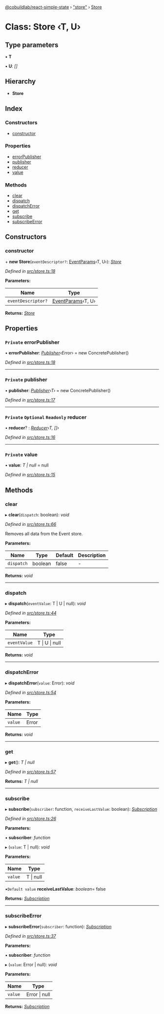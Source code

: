 [@cobuildlab/react-simple-state](../README.md) › ["store"](../modules/_store_.md) › [Store](_store_.store.md)

# Class: Store ‹**T, U**›

## Type parameters

▪ **T**

▪ **U**: *[]*

## Hierarchy

* **Store**

## Index

### Constructors

* [constructor](_store_.store.md#constructor)

### Properties

* [errorPublisher](_store_.store.md#private-errorpublisher)
* [publisher](_store_.store.md#private-publisher)
* [reducer](_store_.store.md#private-optional-readonly-reducer)
* [value](_store_.store.md#private-value)

### Methods

* [clear](_store_.store.md#clear)
* [dispatch](_store_.store.md#dispatch)
* [dispatchError](_store_.store.md#dispatcherror)
* [get](_store_.store.md#get)
* [subscribe](_store_.store.md#subscribe)
* [subscribeError](_store_.store.md#subscribeerror)

## Constructors

###  constructor

\+ **new Store**(`eventDescriptor?`: [EventParams](../modules/_store_.md#eventparams)‹T, U›): *[Store](_store_.store.md)*

*Defined in [src/store.ts:18](https://github.com/cobuildlab/react-simple-state/blob/7265dd9/src/store.ts#L18)*

**Parameters:**

Name | Type |
------ | ------ |
`eventDescriptor?` | [EventParams](../modules/_store_.md#eventparams)‹T, U› |

**Returns:** *[Store](_store_.store.md)*

## Properties

### `Private` errorPublisher

• **errorPublisher**: *[Publisher](../interfaces/_pub_sub_.publisher.md)‹Error›* = new ConcretePublisher()

*Defined in [src/store.ts:18](https://github.com/cobuildlab/react-simple-state/blob/7265dd9/src/store.ts#L18)*

___

### `Private` publisher

• **publisher**: *[Publisher](../interfaces/_pub_sub_.publisher.md)‹T›* = new ConcretePublisher()

*Defined in [src/store.ts:17](https://github.com/cobuildlab/react-simple-state/blob/7265dd9/src/store.ts#L17)*

___

### `Private` `Optional` `Readonly` reducer

• **reducer**? : *[Reducer](../modules/_event_.md#reducer)‹T, []›*

*Defined in [src/store.ts:16](https://github.com/cobuildlab/react-simple-state/blob/7265dd9/src/store.ts#L16)*

___

### `Private` value

• **value**: *T | null* = null

*Defined in [src/store.ts:15](https://github.com/cobuildlab/react-simple-state/blob/7265dd9/src/store.ts#L15)*

## Methods

###  clear

▸ **clear**(`dispatch`: boolean): *void*

*Defined in [src/store.ts:66](https://github.com/cobuildlab/react-simple-state/blob/7265dd9/src/store.ts#L66)*

Removes all data from the Event store.

**Parameters:**

Name | Type | Default | Description |
------ | ------ | ------ | ------ |
`dispatch` | boolean | false | -  |

**Returns:** *void*

___

###  dispatch

▸ **dispatch**(`eventValue`: T | U | null): *void*

*Defined in [src/store.ts:44](https://github.com/cobuildlab/react-simple-state/blob/7265dd9/src/store.ts#L44)*

**Parameters:**

Name | Type |
------ | ------ |
`eventValue` | T &#124; U &#124; null |

**Returns:** *void*

___

###  dispatchError

▸ **dispatchError**(`value`: Error): *void*

*Defined in [src/store.ts:54](https://github.com/cobuildlab/react-simple-state/blob/7265dd9/src/store.ts#L54)*

**Parameters:**

Name | Type |
------ | ------ |
`value` | Error |

**Returns:** *void*

___

###  get

▸ **get**(): *T | null*

*Defined in [src/store.ts:57](https://github.com/cobuildlab/react-simple-state/blob/7265dd9/src/store.ts#L57)*

**Returns:** *T | null*

___

###  subscribe

▸ **subscribe**(`subscriber`: function, `receiveLastValue`: boolean): *[Subscription](../interfaces/_pub_sub_.subscription.md)*

*Defined in [src/store.ts:26](https://github.com/cobuildlab/react-simple-state/blob/7265dd9/src/store.ts#L26)*

**Parameters:**

▪ **subscriber**: *function*

▸ (`value`: T | null): *void*

**Parameters:**

Name | Type |
------ | ------ |
`value` | T &#124; null |

▪`Default value`  **receiveLastValue**: *boolean*= false

**Returns:** *[Subscription](../interfaces/_pub_sub_.subscription.md)*

___

###  subscribeError

▸ **subscribeError**(`subscriber`: function): *[Subscription](../interfaces/_pub_sub_.subscription.md)*

*Defined in [src/store.ts:37](https://github.com/cobuildlab/react-simple-state/blob/7265dd9/src/store.ts#L37)*

**Parameters:**

▪ **subscriber**: *function*

▸ (`value`: Error | null): *void*

**Parameters:**

Name | Type |
------ | ------ |
`value` | Error &#124; null |

**Returns:** *[Subscription](../interfaces/_pub_sub_.subscription.md)*
